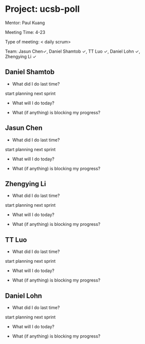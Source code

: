# Project: ucsb-poll

Mentor: Paul Kuang 

Meeting Time: 4-23

Type of meeting: < daily scrum> 

Team: Jasun Chen✓, Daniel Shamtob ✓, TT Luo ✓, Daniel Lohn ✓, Zhengying Li ✓




## Daniel Shamtob
- What did I do last time?

start planning next sprint

- What will I do today?




- What (if anything) is blocking my progress?



## Jasun Chen
- What did I do last time?

start planning next sprint

- What will I do today?


- What (if anything) is blocking my progress?




## Zhengying Li
- What did I do last time?

start planning next sprint

- What will I do today?


- What (if anything) is blocking my progress?



## TT Luo
- What did I do last time?

start planning next sprint

- What will I do today?


- What (if anything) is blocking my progress?




## Daniel Lohn
- What did I do last time?

start planning next sprint


- What will I do today?



- What (if anything) is blocking my progress?



